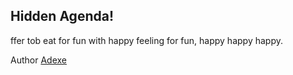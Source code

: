 ## Hidden Agenda!

ffer tob eat for fun with happy feeling for fun, happy happy happy. 

Author [Adexe](https://github.com/alifianadexe)

